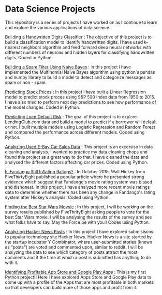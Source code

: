 # Data Science Projects

This repository is a series of projects I have worked on as I continue to learn and explore the various applications of data science. 

[Building a Handwritten Digits Classifier](https://github.com/rai-namrata/Data-Science-Projects/blob/main/Building%20a%20Handwritten%20Digits%20Classifier/P7.1%20Handwritten%20Digits%20Classifier.ipynb) :  The objective of this project is to build a classification model to identify handwritten digits. I have used k-nearest neighbors algorithm and feed forward deep neural networks with different numbers of neurons and hidden layers for classifying handwritten digits. Coded in Python. 

[Building a Spam Filter Using Naive Bayes](https://github.com/rai-namrata/Data-Science-Projects/blob/main/Building%20a%20Spam%20Filter%20Using%20Naive%20Bayes/Building%20a%20Spam%20Filter%20Using%20Naive%20Bayes.ipynb) : In this project I have implemented the Multinomial Naive Bayes algorithm using python's pandas and numpy library to build a model to detect and categorize messages as spam or non - spam. 

[Predicting Stock Prices](https://github.com/rai-namrata/Data-Science-Projects/blob/main/Predicting%20Stock%20Prices/Predicting%20the%20Stock%20Market.ipynb) : In this project I have built a Linear Regression model to predict stock proces using S&P 500 Index data from 1950 to 2015. I have also tried to perform next day predictions to see how performance of the model changes. Coded in Python.

[Predicting Loan Default Risk](https://github.com/rai-namrata/Data-Science-Projects/blob/main/Predicting%20Loan%20Default%20Risk/Predicting%20Loan%20Default%20Risk.ipynb) :  The goal of this project is to explore LendingClub.com data and build a model to predict if a borrower will default or not. I built multiple models using Logistic Regression and Random Forest and compared the performance across different models. Coded using Python. 

[Analyzing Used E-Bay Car Sales Data](https://github.com/rai-namrata/Data-Science-Projects/blob/main/Cleaning%20and%20Analyzing%20Ebay%20Used%20Car%20Sales%20Data/Ebay%20Used%20Car%20Data%20Analysis.ipynb) : This project is an excersise in data cleaning and analysis. I wanted to practice my data cleaning chops and found this project as a great way to do that. I have cleaned the data and analysed the different factors affecting car prices. Coded using Python.

[Is Fandango Still Inflating Ratings?](https://github.com/rai-namrata/Data-Science-Projects/blob/main/Finding%20Bias%20in%20Fandango%20Ratings/Investigating%20Fandango%20Movie%20Ratings.ipynb) : 
In October 2015, Walt Hickey from FiveThirtyEight published a popular article where he presented strong evidence which suggest that Fandango's movie rating system was biased and dishonest. In this project, I have analyzed more recent movie ratings data to determine whether there has been any change in Fandango's rating system after Hickey's analysis. Coded using Python.

[Finding the Best Star Wars Movvie](https://github.com/rai-namrata/Data-Science-Projects/blob/main/Finding%20the%20Best%20Star%20Wars%20Movie/Star%20Wars%20Project.ipynb) : In this project, I will be working on the survey results published by FiveThrityEight asking people to vote for the best Star Wars movie.  I will be analysing the results of the survey and see what folks have to say. May the Force be with you!! Codes using Python.

[Analyzing Hacker News Posts](https://github.com/rai-namrata/Data-Science-Projects/blob/main/Maximizing%20Comments%20on%20%20Hacker%20News%20Posts/Hacker%20News%20Posts%20Analysis.ipynb) : In this project I have explored submisisons to popular technology site Hacker News. Hacker News is a site started by the startup incubator Y Combinator, where user-submitted stories (known as "posts") are voted and commented upon, similar to reddit. I will be analyzing the data to see which category of posts attract the most comments and if the time at which a post is submitted has anything to do with it.  

[Identifying Profitable App Store and Google Play Apps](https://github.com/rai-namrata/Data-Science-Projects/blob/main/Identifying%20Profitable%20App%20Store%20and%20Google%20Play%20Apps/P1.1%20Apps%20Store%20Data%20Analysis.ipynb) :  This is my first Python project!! Here I have explored Apps Store and Google Play data to come up with a profile of the Apps that are most profitable in both markets so that developers can build more of those apps and profit from it. 


